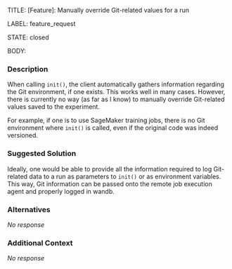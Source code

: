 TITLE:
[Feature]: Manually override Git-related values for a run

LABEL:
feature_request

STATE:
closed

BODY:
### Description

When calling `init()`, the client automatically gathers information regarding the Git environment, if one exists. This works well in many cases. However, there is currently no way (as far as I know) to manually override Git-related values saved to the experiment. 

For example, if one is to use SageMaker training jobs, there is no Git environment where `init()` is called, even if the original code was indeed versioned. 

### Suggested Solution

Ideally, one would be able to provide all the information required to log Git-related data to a run as parameters to `init()` or as environment variables. This way, Git information can be passed onto the remote job execution agent and properly logged in wandb.

### Alternatives

_No response_

### Additional Context

_No response_

